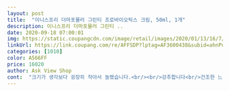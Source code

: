 ```yaml
---
layout: post 
title:  "이니스프리 더마포뮬러 그린티 프로바이오틱스 크림, 50ml, 1개" 
description: 이니스프리 더마포뮬러 그린티 ..
date: 2020-09-18 07:00:01 
img: https://static.coupangcdn.com/image/retail/images/2020/01/13/16/7/48e30c90-445b-4388-bb33-2133b344e332.jpg 
linkUrl: https://link.coupang.com/re/AFFSDP?lptag=AF3600438&subid=ahnPublicAsk&pageKey=1628465594&itemId=2777992552&vendorItemId=70767769321&traceid=V0-113-76bff6083ca4f9ac 
categories: [1010] 
color: A566FF 
price: 16020 
author: Ask View Shop 
cont:  "크기가 생각보다 굉장히 작아서 놀랬습니다.<br/><br/>강추합니다<br/>건조한 느낌이 사라지는데<br/>그러다가 유수분 밸런스 문제라는 이야기를 듣고 어제 부랴부랴 구글에 검색하여 2020 겟잇뷰티 1위 제품인 해당 제품을 구매하였습니다.<br/><br/>기적 같은 효과를 누려서 이렇게 상품평을 길게 써봅니다.<br/><br/>꾸덕한 요거트 느낌인데<br/>너무너무 마음에 들어요!<br/>다시 돌아옴 ㅋㅎ<br/>몇통째 써요<br/>바로 또 추가 구매했어요.<br/><br/>바르면 금방 스며들면서<br/>바세린이나 오일을 덕지 덕지 발라야<br/>사용하자마다 저의<br/>순하고 적당히 되직한데 가볍고<br/>앞으로 꾸준히 해당 제품을 써서 나아지길 고대합니다.<br/><br/>어제 받자마자 샤워 후 스킨<br/> -해당 제품<br/> -로션를 바르고 자고 일어났더니 글쎄 하루만에 눈에 띄게 가라앉았습니다.<br/><br/>완전 건성피부를 위한 수분크림이에요.<br/><br/>이건 이것만 밤에 바르고 잤는데도 다음날 아침까지<br/>이걸 이제야  만났다니.<br/>.<br/> ㅜㅜ<br/>이제 피부과 안뇨옹<br/>인생템이 되버렸어요.<br/><br/>인터넷에서 유명하다는 달팽이크림, 마스크팩, 스킨로션 다 써봤는데 그대로 였죠.<br/><br/>작년 초에 피부과에 큰 돈을 들여 두달 간 피부케어를 받았습니다.<br/><br/>제가 40대의 악건성 피부여서<br/>지겨운맘에 새로운걸로 갈아타려다<br/>지금 할인중이라 쟁여두려고<br/>진짜 거짓말 1도 없이<br/>촉촉함이 남아있었어요.<br/><br/>촉촉함이 오래가요.<br/><br/>촉촉합니다!!!<br/>쿠폰할인도 하길래 2통 쟁여둡니다^^<br/>피부 개선이 되고 나서 최근 2달 전, 갑작스럽게 턱 아래부터 목 주위로 다시 성인여드름이 심하게 올라오기 시작했습니다.<br/><br/>피부과도 2달이나 다니면서 약을 먹었지만 제자리 걸음이었습니다.<br/><br/>" 
---
```

